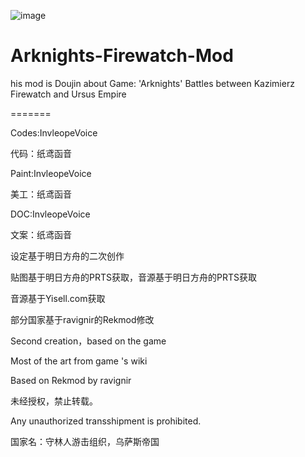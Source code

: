 ![image](https://github.com/VelopeVoice/Arknights-Firewatch-Mod/blob/master/Firewatchers.png)
# Arknights-Firewatch-Mod

his mod is Doujin about Game: 'Arknights' Battles between Kazimierz Firewatch and Ursus Empire 

=======

Codes:InvleopeVoice

代码：纸鸢函音

Paint:InvleopeVoice

美工：纸鸢函音

DOC:InvleopeVoice

文案：纸鸢函音

设定基于明日方舟的二次创作

贴图基于明日方舟的PRTS获取，音源基于明日方舟的PRTS获取

音源基于Yisell.com获取

部分国家基于ravignir的Rekmod修改

Second creation，based on the game <Arknight>
  
Most of the art from game <Arknight>'s wiki <PRTS>
  
Based on Rekmod by ravignir

未经授权，禁止转载。
  
Any unauthorized transshipment is prohibited.

国家名：守林人游击组织，乌萨斯帝国
